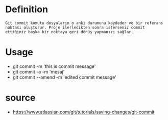 # Definition
    Git commit komutu dosyaların o anki durumunu kaydeder ve bir referans noktası oluşturur. Proje ilerledikten sonra isterseniz commit ettiğiniz başka bir noktaya geri dönüş yapmanızı sağlar.

# Usage
- git commit -m 'this is commit message'
- git commit -a -m 'mesaj'
- git commit --amend -m 'edited commit message'

# source
- https://www.atlassian.com/git/tutorials/saving-changes/git-commit